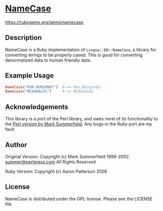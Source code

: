 # [NameCase](https://rubygems.org/gems/namecase)

https://rubygems.org/gems/namecase

## Description

NameCase is a Ruby implementation of `Lingua::EN::NameCase`, a library for
converting strings to be properly cased. This is good for converting
denormalized data to human friendly data.

## Example Usage

```ruby
NameCase("RON BURGUNDY")  # => Ron Burgundy
NameCase("MCDONALDS")     # => McDonalds
```

## Acknowledgements

This library is a port of the Perl library, and owes most of its functionality
to the [Perl version by Mark Summerfield](https://metacpan.org/release/SUMMER/Lingua-EN-NameCase-1.12). Any bugs in the Ruby port are my
fault.

## Author

Original Version:
Copyright (c) Mark Summerfield 1998-2002.
<summer@perlpress.com>
All Rights Reserved

Ruby Version:
Copyright (c) Aaron Patterson 2006

## License

NameCase is distributed under the GPL license.  Please see the LICENSE file.


  [2]: https://metacpan.org/release/SUMMER/Lingua-EN-NameCase-1.12
